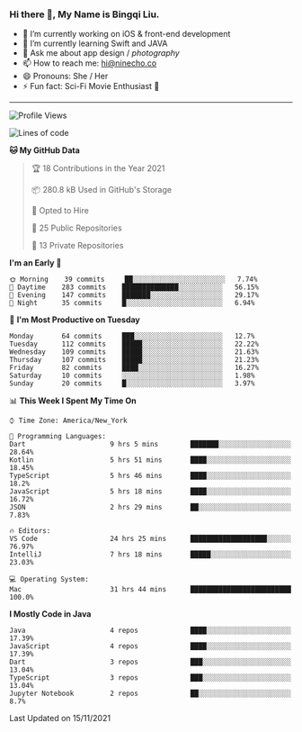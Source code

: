 ### Hi there 👋, My Name is Bingqi Liu.

- 🔭 I’m currently working on iOS & front-end development
- 🌱 I’m currently learning Swift and JAVA
- 💬 Ask me about app design / *photography*
- 📫 How to reach me: hi@ninecho.co
- 😄 Pronouns: She / Her
- ⚡ Fun fact: Sci-Fi Movie Enthusiast 🚀

---

<!--START_SECTION:waka-->
![Profile Views](http://img.shields.io/badge/Profile%20Views-0-blue)

![Lines of code](https://img.shields.io/badge/From%20Hello%20World%20I%27ve%20Written-3.1%20million%20lines%20of%20code-blue)

**🐱 My GitHub Data** 

> 🏆 18 Contributions in the Year 2021
 > 
> 📦 280.8 kB Used in GitHub's Storage 
 > 
> 💼 Opted to Hire
 > 
> 📜 25 Public Repositories 
 > 
> 🔑 13 Private Repositories  
 > 
**I'm an Early 🐤** 

```text
🌞 Morning    39 commits     ██░░░░░░░░░░░░░░░░░░░░░░░   7.74% 
🌆 Daytime    283 commits    ██████████████░░░░░░░░░░░   56.15% 
🌃 Evening    147 commits    ███████░░░░░░░░░░░░░░░░░░   29.17% 
🌙 Night      35 commits     █░░░░░░░░░░░░░░░░░░░░░░░░   6.94%

```
📅 **I'm Most Productive on Tuesday** 

```text
Monday       64 commits     ███░░░░░░░░░░░░░░░░░░░░░░   12.7% 
Tuesday      112 commits    █████░░░░░░░░░░░░░░░░░░░░   22.22% 
Wednesday    109 commits    █████░░░░░░░░░░░░░░░░░░░░   21.63% 
Thursday     107 commits    █████░░░░░░░░░░░░░░░░░░░░   21.23% 
Friday       82 commits     ████░░░░░░░░░░░░░░░░░░░░░   16.27% 
Saturday     10 commits     ░░░░░░░░░░░░░░░░░░░░░░░░░   1.98% 
Sunday       20 commits     █░░░░░░░░░░░░░░░░░░░░░░░░   3.97%

```


📊 **This Week I Spent My Time On** 

```text
⌚︎ Time Zone: America/New_York

💬 Programming Languages: 
Dart                     9 hrs 5 mins        ███████░░░░░░░░░░░░░░░░░░   28.64% 
Kotlin                   5 hrs 51 mins       ████░░░░░░░░░░░░░░░░░░░░░   18.45% 
TypeScript               5 hrs 46 mins       ████░░░░░░░░░░░░░░░░░░░░░   18.2% 
JavaScript               5 hrs 18 mins       ████░░░░░░░░░░░░░░░░░░░░░   16.72% 
JSON                     2 hrs 29 mins       ██░░░░░░░░░░░░░░░░░░░░░░░   7.83%

🔥 Editors: 
VS Code                  24 hrs 25 mins      ███████████████████░░░░░░   76.97% 
IntelliJ                 7 hrs 18 mins       █████░░░░░░░░░░░░░░░░░░░░   23.03%

💻 Operating System: 
Mac                      31 hrs 44 mins      █████████████████████████   100.0%

```

**I Mostly Code in Java** 

```text
Java                     4 repos             ████░░░░░░░░░░░░░░░░░░░░░   17.39% 
JavaScript               4 repos             ████░░░░░░░░░░░░░░░░░░░░░   17.39% 
Dart                     3 repos             ███░░░░░░░░░░░░░░░░░░░░░░   13.04% 
TypeScript               3 repos             ███░░░░░░░░░░░░░░░░░░░░░░   13.04% 
Jupyter Notebook         2 repos             ██░░░░░░░░░░░░░░░░░░░░░░░   8.7%

```



 Last Updated on 15/11/2021
<!--END_SECTION:waka-->

